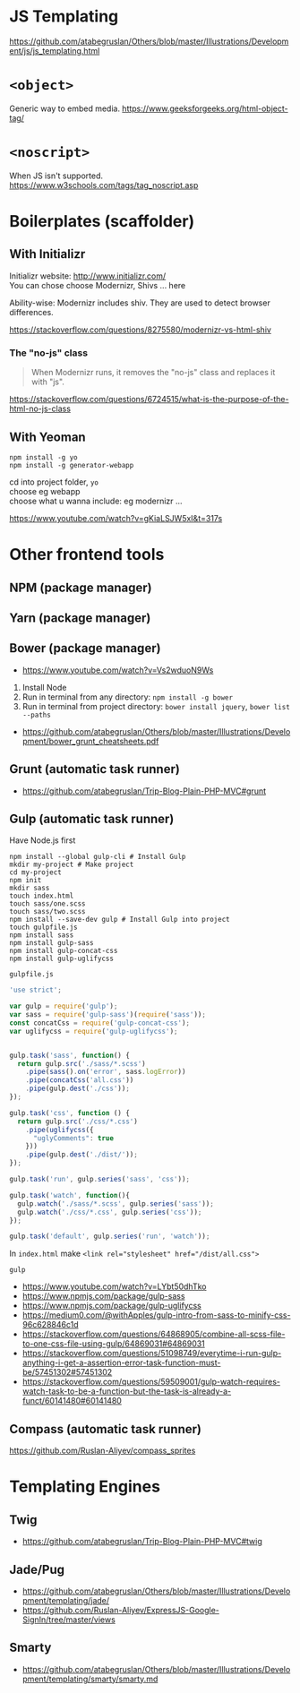 # JS Templating

https://github.com/atabegruslan/Others/blob/master/Illustrations/Development/js/js_templating.html

# `<object>`

Generic way to embed media. https://www.geeksforgeeks.org/html-object-tag/

# `<noscript>`

When JS isn't supported. https://www.w3schools.com/tags/tag_noscript.asp

# Boilerplates (scaffolder)

## With Initializr

Initializr website: http://www.initializr.com/  
You can chose choose Modernizr, Shivs ... here

Ability-wise: Modernizr includes shiv. They are used to detect browser differences.

https://stackoverflow.com/questions/8275580/modernizr-vs-html-shiv

### The "no-js" class

> When Modernizr runs, it removes the "no-js" class and replaces it with "js".

https://stackoverflow.com/questions/6724515/what-is-the-purpose-of-the-html-no-js-class

## With Yeoman

```
npm install -g yo
npm install -g generator-webapp
```

cd into project folder, `yo`  
choose eg webapp  
choose what u wanna include: eg modernizr ...  

https://www.youtube.com/watch?v=gKiaLSJW5xI&t=317s

# Other frontend tools

## NPM (package manager)

## Yarn (package manager)

## Bower (package manager)

- https://www.youtube.com/watch?v=Vs2wduoN9Ws

1. Install Node
2. Run in terminal from any directory: `npm install -g bower`
3. Run in terminal from project directory: `bower install jquery`, `bower list --paths`

- https://github.com/atabegruslan/Others/blob/master/Illustrations/Development/bower_grunt_cheatsheets.pdf

## Grunt (automatic task runner)

- https://github.com/atabegruslan/Trip-Blog-Plain-PHP-MVC#grunt

## Gulp (automatic task runner)

Have Node.js first
```
npm install --global gulp-cli # Install Gulp
mkdir my-project # Make project
cd my-project
npm init
mkdir sass
touch index.html
touch sass/one.scss
touch sass/two.scss
npm install --save-dev gulp # Install Gulp into project
touch gulpfile.js
npm install sass
npm install gulp-sass
npm install gulp-concat-css
npm install gulp-uglifycss
```

`gulpfile.js`
```js
'use strict';

var gulp = require('gulp');
var sass = require('gulp-sass')(require('sass'));
const concatCss = require('gulp-concat-css');
var uglifycss = require('gulp-uglifycss');


gulp.task('sass', function() {
  return gulp.src('./sass/*.scss')
    .pipe(sass().on('error', sass.logError))
    .pipe(concatCss('all.css'))
    .pipe(gulp.dest('./css'));
});

gulp.task('css', function () {
  return gulp.src('./css/*.css')
    .pipe(uglifycss({
      "uglyComments": true
    }))
    .pipe(gulp.dest('./dist/'));
});

gulp.task('run', gulp.series('sass', 'css'));

gulp.task('watch', function(){
  gulp.watch('./sass/*.scss', gulp.series('sass'));
  gulp.watch('./css/*.css', gulp.series('css'));
});

gulp.task('default', gulp.series('run', 'watch'));
```

In `index.html` make `<link rel="stylesheet" href="/dist/all.css">`

```
gulp
```

- https://www.youtube.com/watch?v=LYbt50dhTko
- https://www.npmjs.com/package/gulp-sass
- https://www.npmjs.com/package/gulp-uglifycss
- https://medium0.com/@withApples/gulp-intro-from-sass-to-minify-css-96c628846c1d
- https://stackoverflow.com/questions/64868905/combine-all-scss-file-to-one-css-file-using-gulp/64869031#64869031
- https://stackoverflow.com/questions/51098749/everytime-i-run-gulp-anything-i-get-a-assertion-error-task-function-must-be/57451302#57451302
- https://stackoverflow.com/questions/59509001/gulp-watch-requires-watch-task-to-be-a-function-but-the-task-is-already-a-funct/60141480#60141480

## Compass (automatic task runner)

https://github.com/Ruslan-Aliyev/compass_sprites

# Templating Engines

## Twig

- https://github.com/atabegruslan/Trip-Blog-Plain-PHP-MVC#twig

## Jade/Pug

- https://github.com/atabegruslan/Others/blob/master/Illustrations/Development/templating/jade/
- https://github.com/Ruslan-Aliyev/ExpressJS-Google-SignIn/tree/master/views

## Smarty

- https://github.com/atabegruslan/Others/blob/master/Illustrations/Development/templating/smarty/smarty.md
